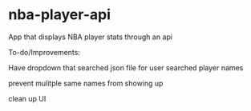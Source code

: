 # nba-player-api
App that displays NBA player stats through an api

To-do/Improvements: 

Have dropdown that searched json file for user searched player names

prevent mulitple same names from showing up

clean up UI

